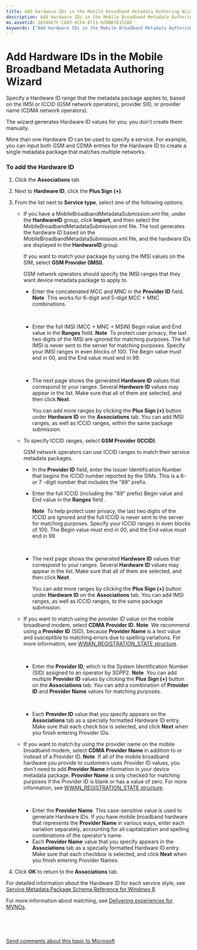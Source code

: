 ```yaml
---
title: Add Hardware IDs in the Mobile Broadband Metadata Authoring Wizard
description: Add Hardware IDs in the Mobile Broadband Metadata Authoring Wizard
ms.assetid: 1A540E7F-CA03-4CFA-8711-6CDBD7E152AD
keywords: ["Add Hardware IDs in the Mobile Broadband Metadata Authoring Wizard"]
---
```


# Add Hardware IDs in the Mobile Broadband Metadata Authoring Wizard


Specify a Hardware ID range that the metadata package applies to, based on the IMSI or ICCID (GSM network operators), provider SID, or provider name (CDMA network operators).

The wizard generates Hardware ID values for you; you don't create them manually.

More than one Hardware ID can be used to specify a service. For example, you can input both GSM and CDMA entries for the Hardware ID to create a single metadata package that matches multiple networks.

### <span id="To_add_the_Hardware_ID"></span><span id="to_add_the_hardware_id"></span><span id="TO_ADD_THE_HARDWARE_ID"></span>To add the Hardware ID

1.  Click the **Associations** tab.
2.  Next to **Hardware ID**, click the **Plus Sign (+)**.
3.  From the list next to **Service type**, select one of the following options:
    -   If you have a MobileBroadbandMetadataSubmission.xml file, under the **HardwareID** group, click **Import**, and then select the MobileBroadbandMetadataSubmission.xml file. The tool generates the hardware ID based on the MobileBroadbandMetadataSubmission.xml file, and the hardware IDs are displayed in the **HardwareID** group.

        If you want to match your package by using the IMSI values on the SIM, select **GSM Provider (IMSI)**.

        GSM network operators should specify the IMSI ranges that they want device metadata package to apply to.

        -   Enter the concatenated MCC and MNC in the **Provider ID** field.
            **Note**  This works for 6-digit and 5-digit MCC + MNC combinations.

             

        -   Enter the full IMSI (MCC + MNC + MSIN) Begin value and End value in the **Ranges** field.
            **Note**  To protect user privacy, the last two digits of the IMSI are ignored for matching purposes. The full IMSI is never sent to the server for matching purposes. Specify your IMSI ranges in even blocks of 100. The Begin value must end in 00, and the End value must end in 99.

             

        -   The next page shows the generated **Hardware ID** values that correspond to your ranges. Several **Hardware ID** values may appear in the list. Make sure that all of them are selected, and then click **Next**.

            You can add more ranges by clicking the **Plus Sign (+)** button under **Hardware ID** on the **Associations** tab. You can add IMSI ranges, as well as ICCID ranges, within the same package submission.

    -   To specify ICCID ranges, select **GSM Provider (ICCID)**.

        GSM network operators can use ICCID ranges to match their service metadata packages.

        -   In the **Provider ID** field, enter the Issuer Identification Number that begins the ICCID number reported by the SIMs. This is a 6- or 7 -digit number that includes the "89” prefix.
        -   Enter the full ICCID (including the "89” prefix) Begin value and End value in the **Ranges** field .

            **Note**  To help protect user privacy, the last two digits of the ICCID are ignored and the full ICCID is never sent to the server for matching purposes. Specify your ICCID ranges in even blocks of 100. The Begin value must end in 00, and the End value must end in 99.

             

        -   The next page shows the generated **Hardware ID** values that correspond to your ranges. Several **Hardware ID** values may appear in the list. Make sure that all of them are selected, and then click **Next**.

            You can add more ranges by clicking the **Plus Sign (+)** button under **Hardware ID** on the **Associations** tab. You can add IMSI ranges, as well as ICCID ranges, to the same package submission.

    -   If you want to match using the provider ID value on the mobile broadband modem, select **CDMA Provider ID**.
        **Note**  We recommend using a **Provider ID** (SID), because **Provider Name** is a text value and susceptible to matching errors due to spelling variations. For more information, see [WWAN\_REGISTRATION\_STATE structure](http://go.microsoft.com/fwlink/p/?linkid=225972).

         

        -   Enter the **Provider ID**, which is the System Identification Number (SID) assigned to an operator by 3GPP2.
            **Note**  You can add multiple **Provider ID** values by clicking the **Plus Sign (+)** button on the **Associations** tab. You can add a combination of **Provider ID** and **Provider Name** values for matching purposes.

             

        -   Each **Provider ID** value that you specify appears on the **Associations** tab as a specially formatted Hardware ID entry. Make sure that each check box is selected, and click **Next** when you finish entering Provider IDs.
    -   If you want to match by using the provider name on the mobile broadband modem, select **CDMA Provider Name** in addition to or instead of a Provider ID.
        **Note**  If all of the mobile broadband hardware you provide to customers uses Provider ID values, you don't need to add **Provider Name** information in your device metadata package. **Provider Name** is only checked for matching purposes if the Provider ID is blank or has a value of zero. For more information, see [WWAN\_REGISTRATION\_STATE structure](http://go.microsoft.com/fwlink/p/?linkid=225972).

         

        -   Enter the **Provider Name**. This case-sensitive value is used to generate Hardware IDs. If you have mobile broadband hardware that represents the **Provider Name** in various ways, enter each variation separately, accounting for all capitalization and spelling combinations of the operator’s name.
        -   Each **Provider Name** value that you specify appears in the **Associations** tab as a specially formatted Hardware ID entry. Make sure that each checkbox is selected, and click **Next** when you finish entering Provider Names.

4.  Click **OK** to return to the **Associations** tab.

For detailed information about the Hardware ID for each service style, see [Service Metadata Package Schema Reference for Windows 8](https://msdn.microsoft.com/library/windows/hardware/dn973175).

For more information about matching, see [Delivering experiences for MVNOs](https://msdn.microsoft.com/library/windows/hardware/dn973075).

 

 

[Send comments about this topic to Microsoft](mailto:wsddocfb@microsoft.com?subject=Documentation%20feedback%20[devtest\dma]:%20Add%20Hardware%20IDs%20in%20the%20Mobile%20Broadband%20Metadata%20Authoring%20Wizard%20%20RELEASE:%20%2811/17/2016%29&body=%0A%0APRIVACY%20STATEMENT%0A%0AWe%20use%20your%20feedback%20to%20improve%20the%20documentation.%20We%20don't%20use%20your%20email%20address%20for%20any%20other%20purpose,%20and%20we'll%20remove%20your%20email%20address%20from%20our%20system%20after%20the%20issue%20that%20you're%20reporting%20is%20fixed.%20While%20we're%20working%20to%20fix%20this%20issue,%20we%20might%20send%20you%20an%20email%20message%20to%20ask%20for%20more%20info.%20Later,%20we%20might%20also%20send%20you%20an%20email%20message%20to%20let%20you%20know%20that%20we've%20addressed%20your%20feedback.%0A%0AFor%20more%20info%20about%20Microsoft's%20privacy%20policy,%20see%20http://privacy.microsoft.com/default.aspx. "Send comments about this topic to Microsoft")




